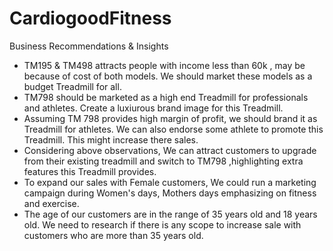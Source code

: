 # CardiogoodFitness
Business Recommendations & Insights
- TM195 & TM498 attracts people with income less than 60k , may be because of cost of both models. We should market these models as a budget Treadmill for all.
- TM798 should be marketed as a high end Treadmill for professionals and athletes. Create a luxiurous brand image for this Treadmill.
- Assuming TM 798 provides high margin of profit, we should brand it as Treadmill for athletes. We can also endorse some athlete to promote this Treadmill. This might increase there sales.
- Considering above observations, We can attract customers to upgrade from their existing treadmill and switch to TM798 ,highlighting extra features this Treadmill provides.
- To expand our sales with Female customers, We could run a marketing campaign during Women's days, Mothers days emphasizing on fitness and exercise.
- The age of our customers are in the range of 35 years old and 18 years old. We need to research if there is any scope to increase sale with customers who are more than 35 years old.
